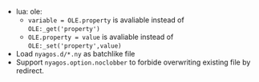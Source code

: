 * lua: ole:
    * `variable = OLE.property` is avaliable instead of `OLE:_get('property')`
    * `OLE.property = value` is avaliable instead of `OLE:_set('property',value)`
* Load `nyagos.d/*.ny` as batchlike file
* Support `nyagos.option.noclobber` to forbide overwriting existing file by redirect.

